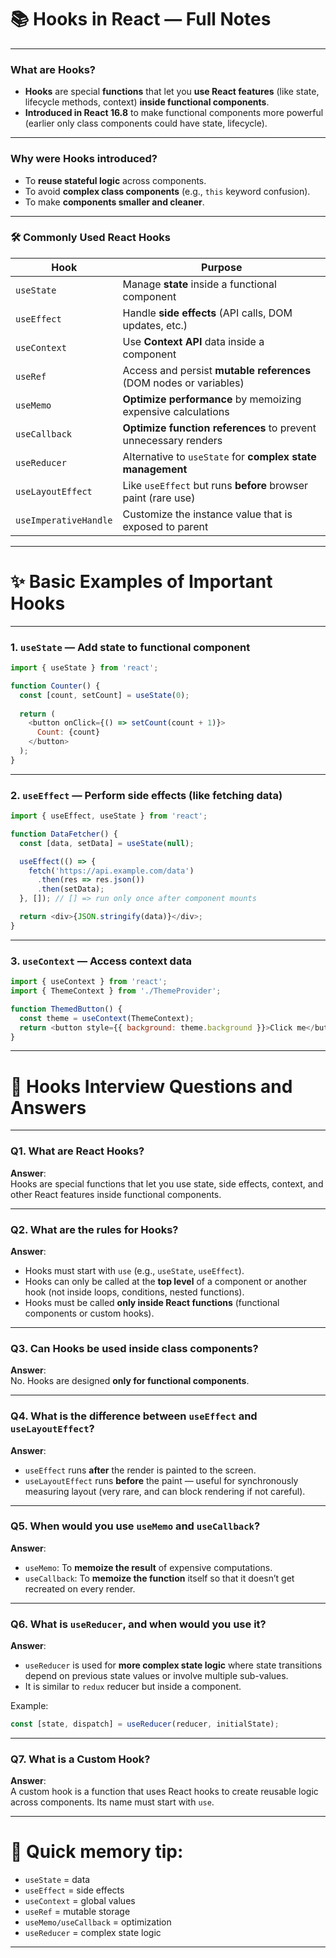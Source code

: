 # 📚 Hooks in React — Full Notes

---

### What are Hooks?
- **Hooks** are special **functions** that let you **use React features** (like state, lifecycle methods, context) **inside functional components**.
- **Introduced in React 16.8** to make functional components more powerful (earlier only class components could have state, lifecycle).

---

### Why were Hooks introduced?
- To **reuse stateful logic** across components.
- To avoid **complex class components** (e.g., `this` keyword confusion).
- To make **components smaller and cleaner**.

---

### 🛠️ Commonly Used React Hooks

| Hook          | Purpose                                                            |
|---------------|---------------------------------------------------------------------|
| `useState`    | Manage **state** inside a functional component                     |
| `useEffect`   | Handle **side effects** (API calls, DOM updates, etc.)              |
| `useContext`  | Use **Context API** data inside a component                        |
| `useRef`      | Access and persist **mutable references** (DOM nodes or variables) |
| `useMemo`     | **Optimize performance** by memoizing expensive calculations       |
| `useCallback` | **Optimize function references** to prevent unnecessary renders    |
| `useReducer`  | Alternative to `useState` for **complex state management**          |
| `useLayoutEffect` | Like `useEffect` but runs **before** browser paint (rare use)  |
| `useImperativeHandle` | Customize the instance value that is exposed to parent    |

---

# ✨ Basic Examples of Important Hooks

---

### 1. `useState` — Add state to functional component
```javascript
import { useState } from 'react';

function Counter() {
  const [count, setCount] = useState(0);
  
  return (
    <button onClick={() => setCount(count + 1)}>
      Count: {count}
    </button>
  );
}
```

---

### 2. `useEffect` — Perform side effects (like fetching data)
```javascript
import { useEffect, useState } from 'react';

function DataFetcher() {
  const [data, setData] = useState(null);

  useEffect(() => {
    fetch('https://api.example.com/data')
      .then(res => res.json())
      .then(setData);
  }, []); // [] => run only once after component mounts

  return <div>{JSON.stringify(data)}</div>;
}
```

---

### 3. `useContext` — Access context data
```javascript
import { useContext } from 'react';
import { ThemeContext } from './ThemeProvider';

function ThemedButton() {
  const theme = useContext(ThemeContext);
  return <button style={{ background: theme.background }}>Click me</button>;
}
```

---

# 🎯 Hooks Interview Questions and Answers

---

### Q1. What are React Hooks?

**Answer**:  
Hooks are special functions that let you use state, side effects, context, and other React features inside functional components.

---

### Q2. What are the rules for Hooks?

**Answer**:
- Hooks must start with `use` (e.g., `useState`, `useEffect`).
- Hooks can only be called at the **top level** of a component or another hook (not inside loops, conditions, nested functions).
- Hooks must be called **only inside React functions** (functional components or custom hooks).

---

### Q3. Can Hooks be used inside class components?

**Answer**:  
No. Hooks are designed **only for functional components**.

---

### Q4. What is the difference between `useEffect` and `useLayoutEffect`?

**Answer**:  
- `useEffect` runs **after** the render is painted to the screen.
- `useLayoutEffect` runs **before** the paint — useful for synchronously measuring layout (very rare, and can block rendering if not careful).

---

### Q5. When would you use `useMemo` and `useCallback`?

**Answer**:
- `useMemo`: To **memoize the result** of expensive computations.
- `useCallback`: To **memoize the function** itself so that it doesn’t get recreated on every render.

---

### Q6. What is `useReducer`, and when would you use it?

**Answer**:  
- `useReducer` is used for **more complex state logic** where state transitions depend on previous state values or involve multiple sub-values.
- It is similar to `redux` reducer but inside a component.

Example:
```javascript
const [state, dispatch] = useReducer(reducer, initialState);
```

---

### Q7. What is a Custom Hook?

**Answer**:  
A custom hook is a function that uses React hooks to create reusable logic across components. Its name must start with `use`.

---

# 🧠 Quick memory tip:  
- `useState` = data  
- `useEffect` = side effects  
- `useContext` = global values  
- `useRef` = mutable storage  
- `useMemo/useCallback` = optimization  
- `useReducer` = complex state logic

---
